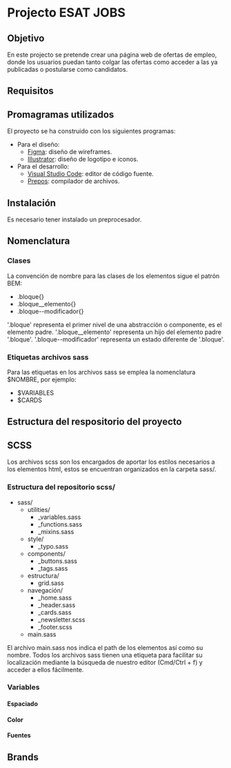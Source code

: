 # **Projecto ESAT JOBS**

## **Objetivo**

En este projecto se pretende crear una página web de ofertas de empleo, donde los usuarios puedan tanto colgar las ofertas como acceder a las ya publicadas o postularse como candidatos.

## **Requisitos**

<!-- 
    Aquí van los requisitos o queda claro con el objetivo? 
-->
## **Promagramas utilizados**
El proyecto se ha construido con los siguientes programas:
- Para el diseño: 
  - <a href="https://www.figma.com/">Figma</a>: diseño de wireframes.
  - <a href="https://www.adobe.com/products/illustrator.html">Illustrator</a>: diseño de logotipo e iconos.
- Para el desarrollo: 
  - <a href="https://code.visualstudio.com/">Visual Studio Code</a>: editor de código fuente.
  - <a href="https://prepros.io/">Prepos</a>: compilador de archivos.

## **Instalación**

Es necesario tener instalado un preprocesador.

## **Nomenclatura**

### **Clases**

La convención de nombre para las clases de los elementos sigue el patrón BEM:

- .bloque{}
- .bloque__elemento{}
- .bloque--modificador{}

'.bloque' representa el primer nivel de una abstracción o componente, es el elemento padre.
'.bloque__elemento' representa un hijo del elemento padre '.bloque'.
'.bloque--modificador' representa un estado diferente de '.bloque'.

<!-- Ejemplo sacado del proyecto -->

### **Etiquetas archivos sass**

Para las etiquetas en los archivos sass se emplea la nomenclatura $NOMBRE, por ejemplo:

- $VARIABLES
- $CARDS

## **Estructura del respositorio del proyecto**

<!-- Estructura del repositorio -->

## **SCSS**

Los archivos scss son los encargados de aportar los estilos necesarios a los elementos html, estos se encuentran organizados en la carpeta sass/.

### **Estructura del repositorio scss/**

<!-- Pendiente de revisión -->

- sass/
  - utilities/
    - _variables.sass
    - _functions.sass
    - _mixins.sass
  - style/
    - _typo.sass
  - components/
    - _buttons.sass
    - _tags.sass
  - estructura/
    - grid.sass
  - navegación/
    - _home.sass
    - _header.sass
    - _cards.sass
    - _newsletter.scss
    - _footer.scss
  - main.sass

El archivo main.sass nos indica el path de los elementos así como su nombre. Todos los archivos sass tienen una etiqueta para facilitar su localización mediante la búsqueda de nuestro editor (Cmd/Ctrl + f) y acceder a ellos fácilmente.


### **Variables**

#### **Espaciado**

#### **Color**

#### **Fuentes**

## **Brands**
